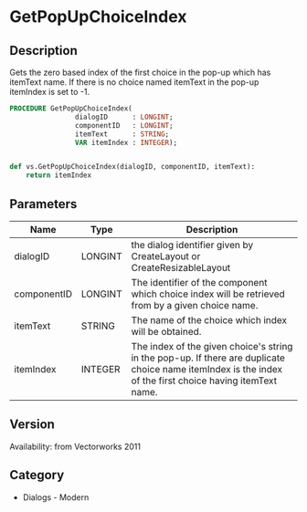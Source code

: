# GetPopUpChoiceIndex

## Description
Gets the zero based index of the first choice in the pop-up which has itemText name. If there is no choice named itemText in the pop-up itemIndex is set to -1.

```pascal
PROCEDURE GetPopUpChoiceIndex(
				dialogID      : LONGINT;
				componentID   : LONGINT;
				itemText      : STRING;
				VAR itemIndex : INTEGER);
```

```python

def vs.GetPopUpChoiceIndex(dialogID, componentID, itemText):
    return itemIndex
```

## Parameters
|Name|Type|Description|
|---|---|---|
|dialogID|LONGINT|the dialog identifier given by CreateLayout or CreateResizableLayout|
|componentID|LONGINT|The identifier of the component which choice index will be retrieved from by a given choice name.|
|itemText|STRING|The name of the choice which index will be obtained.|
|itemIndex|INTEGER|The index of the given choice's string in the pop-up. If there are duplicate choice name itemIndex is the index of the first choice having itemText name.|

## Version
Availability: from Vectorworks 2011
## Category
* Dialogs - Modern

